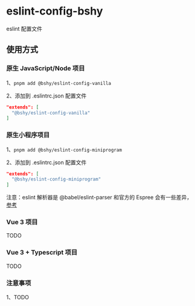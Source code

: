 # eslint-config-bshy

eslint 配置文件

## 使用方式

### 原生 JavaScript/Node 项目

1、`pnpm add @bshy/eslint-config-vanilla`

2、添加到 .eslintrc.json 配置文件

```json
"extends": [
  "@bshy/eslint-config-vanilla"
]
```

### 原生小程序项目

1、`pnpm add @bshy/eslint-config-miniprogram`

2、添加到 .eslintrc.json 配置文件

```json
"extends": [
  "@bshy/eslint-config-miniprogram"
]
```

注意：eslint 解析器是 @babel/eslint-parser 和官方的 Espree 会有一些差异，[参考](https://www.npmjs.com/package/@babel/eslint-parser)

### Vue 3 项目

TODO

### Vue 3 + Typescript 项目

TODO

### 注意事项

1、TODO
